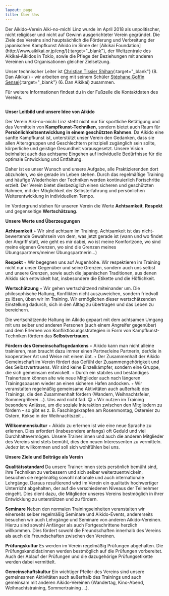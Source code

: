 ```yaml
---
layout: page
title: Über Uns
---
```


<div class="container block">
<div class="row">
<div class="col-7" markdown="1">Der Aikido-Verein Aiki-no-michi Linz wurde im April 2018 als unpolitischer, nicht religiöser und nicht auf Gewinn ausgerichteter Verein gegründet. Die Ziele des Vereins sind hauptsächlich die Förderung und Verbreitung der japanischen Kampfkunst Aikido im Sinne der [Aikikai Foundation](http://www.aikikai.or.jp/eng/){:target="_blank"}, der Weltzentrale des Aikikai-Aikidos in Tokio, sowie die Pflege der Beziehungen mit anderen Vereinen und Organisationen gleicher Zielsetzung.

Unser technischer Leiter ist [Christian Tissier Shihan](http://www.christiantissier.com){:target="_blank"} (8. Dan Aikikai) - wir arbeiten eng mit seinem Schüler [Stéphane Goffin Sensei](http://www.stephanegoffin.com){:target="_blank"} (6. Dan Aikikai) zusammen.

Für weitere Informationen findest du in der Fußzeile die Kontaktdaten des Vereins.


</div>
<div class="col">
<img class="imageStyleUeberUns" src="{{ site.baseurl }}/images/UeberUns.jpg" alt="" />
</div>
</div>
</div>
<div class="container block" markdown="1">

**Unser Leitbild und unsere Idee von Aikido**

Der Verein Aiki-no-michi Linz steht nicht nur für sportliche Betätigung und das Vermitteln von **Kampfkunst-Techniken**, sondern bietet auch Raum für **Persönlichkeitsentwicklung in einem geschützten Rahmen**. Da Aikido eine sanfte Kampfkunst ist, unterstützt unser Verein den Gedanken, dass sie allen Altersgruppen und Geschlechtern prinzipiell zugänglich sein sollte, körperliche und geistige Gesundheit vorausgesetzt. Unsere Vision beinhaltet auch das achtsame Eingehen auf individuelle Bedürfnisse für die optimale Entwicklung und Entfaltung. 

Daher ist es unser Wunsch und unsere Aufgabe, alle Praktizierenden dort abzuholen, wo sie gerade im Leben stehen. Durch das regelmäßige Training und häufige Wiederholen der Techniken werden kontinuierlich Fortschritte erzielt. Der Verein bietet diesbezüglich einen sicheren und geschützten Rahmen, mit der Möglichkeit der Selbsterfahrung und persönlichen Weiterentwicklung in individuellem Tempo. 

Im Vordergrund stehen für unseren Verein die Werte **Achtsamkeit**, **Respekt** und gegenseitige **Wertschätzung**. 

**Unsere Werte und Überzeugungen**

**Achtsamkeit**
        ◦ Wir sind achtsam im Training. Achtsamkeit ist das nicht-bewertende Gewahrsein von dem, was jetzt gerade ist (wann und wo findet der Angriff statt, wie geht es mir dabei, wo ist meine Komfortzone, wo sind meine eigenen Grenzen, wo sind die Grenzen meines Übungspartners/meiner Übungspartnerin...)

**Respekt** 
        ◦ Wir begegnen uns auf Augenhöhe. Wir respektieren im Training nicht nur unser Gegenüber und seine Grenzen, sondern auch uns selbst und  unsere Grenzen, sowie auch die japanischen Traditionen, aus denen Aikido sich entwickelt hat, insbesondere die Etikette und die Höflichkeit.

**Wertschätzung**
        ◦ Wir gehen wertschätzend miteinander um. Die philosophische Haltung, Konflikten nicht auszuweichen, sondern friedvoll zu lösen, üben wir im Training. Wir ermöglichen dieser wertschätzenden Einstellung dadurch, sich in den Alltag zu übertragen und das Leben zu bereichern. 

Die wertschätzende Haltung im Aikido gepaart mit dem achtsamen Umgang mit uns selber und anderen Personen (auch einem Angreifer gegenüber) und dem Erlernen von Konfliktlösungsstrategien in Form von Kampfkunst-Techniken fördern das **Selbstvertrauen**.

**Fördern des Gemeinschaftsgedankens** 
        ◦ Aikido kann man nicht alleine trainieren, man braucht dazu immer einen Partner/eine Partnerin, der/die in kooperativer Art und Weise mit einem übt. 
        ◦ Der Zusammenhalt der Aikido Gemeinschaft im Verein fördert das Gefühl der  Zusammengehörigkeit und des Selbstvertrauens. Wir sind keine Einzelkämpfer, sondern eine Gruppe, die sich gemeinsam entwickelt.
        ◦ Durch ein stabiles und beständiges Trainerteam können alte wie neue Mitglieder auch nach längeren Trainingspausen wieder an einen sicheren Hafen andocken. 
        ◦ Wir veranstalten regelmäßig gemeinsame Aktivitäten auch außerhalb des Trainings, die den Zusammenhalt fördern (Wandern, Weihnachtsfeier, Sommergrillerei …). Uns wird nicht fad. 😊
        ◦ Wir nutzen im Training besondere Anlässe, um die soziale Interaktion zwischen den Mitgliedern zu fördern – so gibt es z. B. Faschingskrapfen am Rosenmontag, Ostereier zu Ostern, Kekse in der Weihnachtszeit ...

**Willkommenskultur**
        ◦ Aikido zu erlernen ist wie eine neue Sprache zu erlernen. Dies erfordert (insbesondere anfangs) oft Geduld und viel Durchhaltevermögen. Unsere Trainer:innen und auch die anderen Mitglieder des Vereins sind stets bemüht, dies den neuen Interessenten zu vermitteln. Jede:r ist willkommen und soll sich wohlfühlen bei uns. 

**Unsere Ziele und Beiträge als Verein**

**Qualitätsstandard** 
Da unsere Trainer:innen stets persönlich bemüht sind, ihre Techniken zu verbessern und sich selber weiterzuentwickeln, besuchen sie regelmäßig sowohl nationale und auch internationale Lehrgänge. Daraus resultierend wird im Verein ein qualitativ hochwertiger Unterricht abgehalten, der auf die verschiedenen Niveaus der Teilnehmer eingeht. Dies dient dazu, die Mitglieder unseres Vereins bestmöglich in ihrer Entwicklung zu unterstützen und zu fördern. 

**Seminare**
Neben den normalen Trainingseinheiten veranstalten wir einerseits selber regelmäßig Seminare und Aikido-Events, andererseits besuchen wir auch Lehrgänge und Seminare von anderen Aikido-Vereinen. Hierzu sind sowohl Anfänger als auch Fortgeschrittene herzlich willkommen. Dies fördert sowohl die Freundschaften innerhalb des Vereins als auch die Freundschaften zwischen den Vereinen.

**Prüfungskultur**
Es werden im Verein regelmäßig Prüfungen abgehalten. Die Prüfungskandidat:innen werden bestmöglich auf die Prüfungen vorbereitet. Auch der Ablauf der Prüfungen und die dazugehörige Prüfungsetikette werden dabei vermittelt. 

**Gemeinschaftskultur**
Ein wichtiger Pfeiler des Vereins sind unsere gemeinsamen Aktivitäten auch außerhalb des Trainings und auch gemeinsam mit anderen Aikido-Vereinen (Wandertag, Kino-Abend, Weihnachtstraining, Sommertraining ...). 
</div>